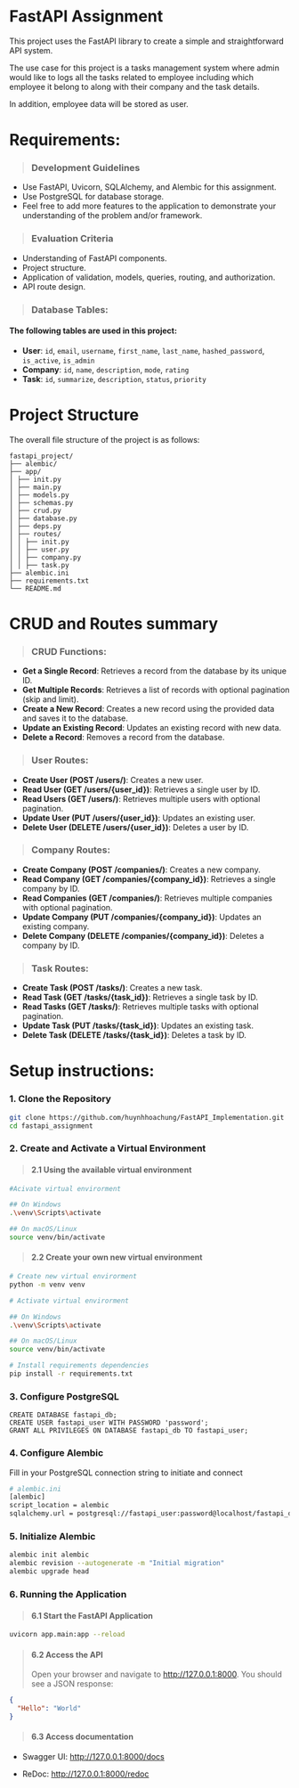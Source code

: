 # FastAPI Assignment

This project uses the FastAPI library to create a simple and straightforward API system.

The use case for this project is a tasks management system where admin would like to logs all the tasks related to employee including which employee it belong to along with their company and the task details.

In addition, employee data will be stored as user.

# Requirements:

> ### Development Guidelines

- Use FastAPI, Uvicorn, SQLAlchemy, and Alembic for this assignment.
- Use PostgreSQL for database storage.
- Feel free to add more features to the application to demonstrate your understanding of the problem and/or framework.

> ### Evaluation Criteria

- Understanding of FastAPI components.
- Project structure.
- Application of validation, models, queries, routing, and authorization.
- API route design.

> ### Database Tables:

#### The following tables are used in this project:

- **User**: `id`, `email`, `username`, `first_name`, `last_name`, `hashed_password`, `is_active`, `is_admin`
- **Company**: `id`, `name`, `description`, `mode`, `rating`
- **Task**: `id`, `summarize`, `description`, `status`, `priority`

# Project Structure

The overall file structure of the project is as follows:

```
fastapi_project/
├── alembic/
├── app/
│ ├── init.py
│ ├── main.py
│ ├── models.py
│ ├── schemas.py
│ ├── crud.py
│ ├── database.py
│ ├── deps.py
│ ├── routes/
│ │ ├── init.py
│ │ ├── user.py
│ │ ├── company.py
│ │ ├── task.py
├── alembic.ini
├── requirements.txt
└── README.md
```

# CRUD and Routes summary

> ### CRUD Functions:

- **Get a Single Record**: Retrieves a record from the database by its unique ID.
- **Get Multiple Records**: Retrieves a list of records with optional pagination (skip and limit).
- **Create a New Record**: Creates a new record using the provided data and saves it to the database.
- **Update an Existing Record**: Updates an existing record with new data.
- **Delete a Record**: Removes a record from the database.

> ### User Routes:

- **Create User (POST /users/)**: Creates a new user.
- **Read User (GET /users/{user_id})**: Retrieves a single user by ID.
- **Read Users (GET /users/)**: Retrieves multiple users with optional pagination.
- **Update User (PUT /users/{user_id})**: Updates an existing user.
- **Delete User (DELETE /users/{user_id})**: Deletes a user by ID.

> ### Company Routes:

- **Create Company (POST /companies/)**: Creates a new company.
- **Read Company (GET /companies/{company_id})**: Retrieves a single company by ID.
- **Read Companies (GET /companies/)**: Retrieves multiple companies with optional pagination.
- **Update Company (PUT /companies/{company_id})**: Updates an existing company.
- **Delete Company (DELETE /companies/{company_id})**: Deletes a company by ID.

> ### Task Routes:

- **Create Task (POST /tasks/)**: Creates a new task.
- **Read Task (GET /tasks/{task_id})**: Retrieves a single task by ID.
- **Read Tasks (GET /tasks/)**: Retrieves multiple tasks with optional pagination.
- **Update Task (PUT /tasks/{task_id})**: Updates an existing task.
- **Delete Task (DELETE /tasks/{task_id})**: Deletes a task by ID.

# Setup instructions:

### 1. Clone the Repository

```bash
git clone https://github.com/huynhhoachung/FastAPI_Implementation.git
cd fastapi_assignment
```

### 2. Create and Activate a Virtual Environment

> #### 2.1 Using the available virtual environment

```bash
#Acivate virtual envirorment

## On Windows
.\venv\Scripts\activate

## On macOS/Linux
source venv/bin/activate
```

> #### 2.2 Create your own new virtual environment

```bash
# Create new virtual envirorment
python -m venv venv
```

```bash
# Activate virtual envirorment

## On Windows
.\venv\Scripts\activate

## On macOS/Linux
source venv/bin/activate
```

```bash
# Install requirements dependencies
pip install -r requirements.txt
```

### 3. Configure PostgreSQL

```PostgreSQL
CREATE DATABASE fastapi_db;
CREATE USER fastapi_user WITH PASSWORD 'password';
GRANT ALL PRIVILEGES ON DATABASE fastapi_db TO fastapi_user;
```

### 4. Configure Alembic

Fill in your PostgreSQL connection string to initiate and connect

```bash
# alembic.ini
[alembic]
script_location = alembic
sqlalchemy.url = postgresql://fastapi_user:password@localhost/fastapi_db
```

### 5. Initialize Alembic

```bash
alembic init alembic
alembic revision --autogenerate -m "Initial migration"
alembic upgrade head
```

### 6. Running the Application

> #### 6.1 Start the FastAPI Application

```bash
uvicorn app.main:app --reload
```

> #### 6.2 Access the API
>
> Open your browser and navigate to http://127.0.0.1:8000. You should see a JSON response:

```json
{
  "Hello": "World"
}
```

> #### 6.3 Access documentation

- Swagger UI: http://127.0.0.1:8000/docs

- ReDoc: http://127.0.0.1:8000/redoc
